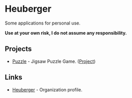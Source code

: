 # Heuberger

Some applications for personal use.

**Use at your own risk, I do not assume any responsibility.**



## Projects

* [Puzzle](Puzzle) - Jigsaw Puzzle Game. ([Project](https://github.com/Heuberger/Puzzle))



## Links

* [Heuberger](https://github.com/Heuberger/) - Organization profile.

